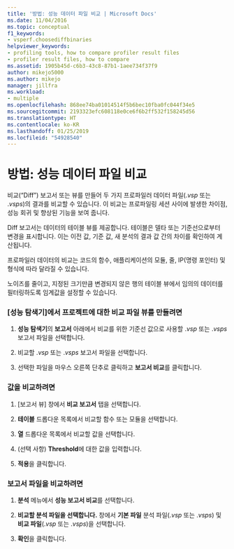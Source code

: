 ```yaml
---
title: '방법: 성능 데이터 파일 비교 | Microsoft Docs'
ms.date: 11/04/2016
ms.topic: conceptual
f1_keywords:
- vsperf.choosediffbinaries
helpviewer_keywords:
- profiling tools, how to compare profiler result files
- profiler result files, how to compare
ms.assetid: 1905b45d-c6b3-43c8-87b1-1aee734f37f9
author: mikejo5000
ms.author: mikejo
manager: jillfra
ms.workload:
- multiple
ms.openlocfilehash: 868ee74ba01014514f5b6bec10fba0fc044f34e5
ms.sourcegitcommit: 2193323efc608118e0ce6f6b2ff532f158245d56
ms.translationtype: HT
ms.contentlocale: ko-KR
ms.lasthandoff: 01/25/2019
ms.locfileid: "54928540"
---
```

# <a name="how-to-compare-performance-data-files"></a>방법: 성능 데이터 파일 비교
비교(“Diff”) 보고서 또는 뷰를 만들어 두 가지 프로파일러 데이터 파일(.*vsp* 또는 .*vsps*)의 결과를 비교할 수 있습니다. 이 비교는 프로파일링 세션 사이에 발생한 차이점, 성능 회귀 및 향상된 기능을 보여 줍니다.  
  
 Diff 보고서는 데이터의 테이블 뷰를 제공합니다. 테이블은 델타 또는 기준선으로부터 변경을 표시합니다. 이는 이전 값, 기준 값, 새 분석의 결과 값 간의 차이를 확인하여 계산됩니다.  
  
 프로파일러 데이터의 비교는 코드의 함수, 애플리케이션의 모듈, 줄, IP(명령 포인터) 및 형식에 따라 달라질 수 있습니다.  
  
 노이즈를 줄이고, 지정된 크기만큼 변경되지 않은 행의 테이블 뷰에서 임의의 데이터를 필터링하도록 임계값을 설정할 수 있습니다.  
  
### <a name="to-create-comparison-file-view-for-a-project-in-performance-explorer"></a>[성능 탐색기]에서 프로젝트에 대한 비교 파일 뷰를 만들려면  
  
1.  **성능 탐색기**의 **보고서** 아래에서 비교를 위한 기준선 값으로 사용할 .*vsp* 또는 .*vsps* 보고서 파일을 선택합니다.  
  
2.  비교할 .*vsp* 또는 .*vsps* 보고서 파일을 선택합니다.  
  
3.  선택한 파일을 마우스 오른쪽 단추로 클릭하고 **보고서 비교**를 클릭합니다.  
  
### <a name="to-compare-values"></a>값을 비교하려면  
  
1.  [보고서 뷰] 창에서 **비교 보고서** 탭을 선택합니다.  
  
2.  **테이블** 드롭다운 목록에서 비교할 함수 또는 모듈을 선택합니다.  
  
3.  **열** 드롭다운 목록에서 비교할 값을 선택합니다.  
  
4.  (선택 사항) **Threshold**에 대한 값을 입력합니다.  
  
5.  **적용**을 클릭합니다.  
  
### <a name="to-compare-report-files"></a>보고서 파일을 비교하려면  
  
1.  **분석** 메뉴에서 **성능 보고서 비교**를 선택합니다.  
  
2.  **비교할 분석 파일을 선택합니다.** 창에서 **기본 파일** 분석 파일(.*vsp* 또는 .*vsps*) 및 **비교 파일**(.*vsp* 또는 .*vsps*)을 선택합니다.  
  
3.  **확인**을 클릭합니다.